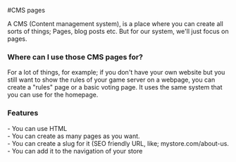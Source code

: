 #CMS pages

A CMS (Content management system), is a place where you can create all sorts of things; Pages, blog posts etc. But for our system, we'll just focus on pages.   
  
### Where can I use those CMS pages for? 
For a lot of things, for example; if you don't have your own website but you still want to show the rules of your game server on a webpage, you can create a "rules" page or a basic voting page. It uses the same system that you can use for the homepage.

### Features
\- You can use HTML  
\- You can create as many pages as you want.  
\- You can create a slug for it (SEO friendly URL, like; mystore.com/about-us.  
\- You can add it to the navigation of your store
